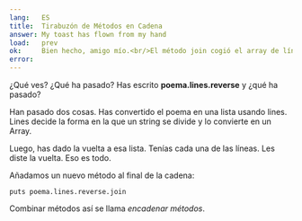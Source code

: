```yaml
---
lang:   ES
title:  Tirabuzón de Métodos en Cadena
answer: My toast has flown from my hand
load:   prev
ok:     Bien hecho, amigo mío.<br/>El método join cogió el array de líneas y las puso juntas en un string.
error:  
---
```


¿Qué ves? ¿Qué ha pasado? Has escrito __poema.lines.reverse__ y ¿qué ha pasado?

Han pasado dos cosas. Has convertido el poema en una lista usando lines.
Lines decide la forma en la que un string se divide y lo convierte en un Array.

Luego, has dado la vuelta a esa lista. Tenías cada una de las líneas. Les diste la vuelta. Eso es todo.

Añadamos un nuevo método al final de la cadena:

    puts poema.lines.reverse.join

Combinar métodos así se llama _encadenar métodos_.
